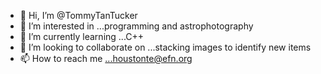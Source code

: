 - 👋 Hi, I’m @TommyTanTucker
- 👀 I’m interested in ...programming and astrophotography
- 🌱 I’m currently learning ...C++
- 💞️ I’m looking to collaborate on ...stacking images to identify new items
- 📫 How to reach me ...houstonte@efn.org

<!---
TommyTanTucker/TommyTanTucker is a ✨ special ✨ repository because its `README.md` (this file) appears on your GitHub profile.
You can click the Preview link to take a look at your changes.
--->
